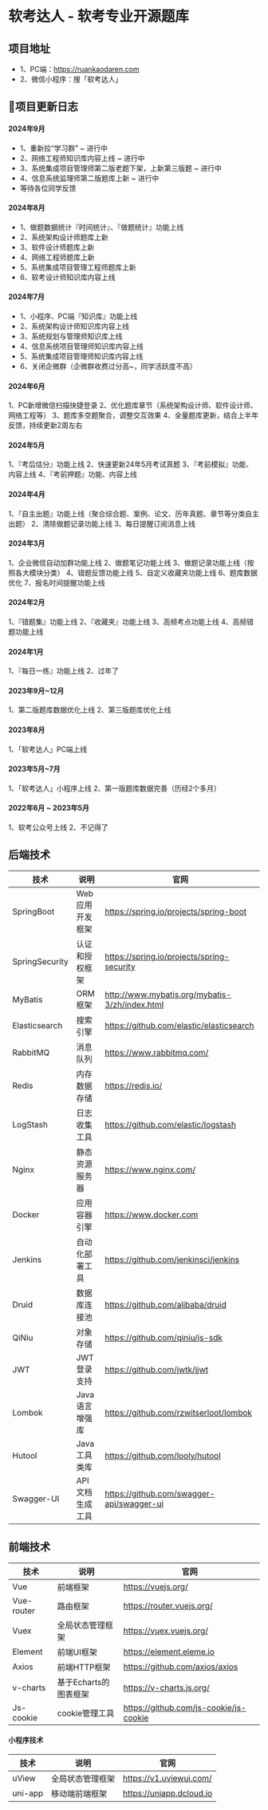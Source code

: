 # 软考达人 - 软考专业开源题库

## 项目地址
 - 1、PC端：https://ruankaodaren.com
 - 2、微信小程序：搜「软考达人」


## 🤩项目更新日志
#### 2024年9月
 - 1、重新拉“学习群” ~ 进行中
 - 2、网络工程师知识库内容上线 ~ 进行中
 - 3、系统集成项目管理师第二版老题下架，上新第三版题 ~ 进行中
 - 4、信息系统监理师第二版题库上新 ~ 进行中
 - 等待各位同学反馈

#### 2024年8月
 - 1、做题数据统计『时间统计』、『做题统计』功能上线
 - 2、系统架构设计师题库上新
 - 3、软件设计师题库上新
 - 4、网络工程师题库上新
 - 5、系统集成项目管理工程师题库上新
 - 6、软考设计师知识库内容上线
  
#### 2024年7月
 - 1、小程序、PC端『知识库』功能上线
 - 2、系统架构设计师知识库内容上线
 - 3、系统规划与管理师知识库上线
 - 4、信息系统项目管理师知识库内容上线
 - 5、系统集成项目管理师知识库内容上线
 - 6、关闭企微群（企微群收费过分高~，同学活跃度不高）

#### 2024年6月
1、PC新增微信扫描快捷登录
2、优化题库章节（系统架构设计师、软件设计师、网络工程等）
3、题库多空题聚合，调整交互效果
4、全量题库更新，结合上半年反馈，持续更新2周左右

#### 2024年5月
1、『考后估分』功能上线
2、快速更新24年5月考试真题
3、『考前模拟』功能、内容上线
4、『考前押题』功能、内容上线

#### 2024年4月
1、『自主出题』功能上线（聚合综合题、案例、论文、历年真题、章节等分类自主出题）
2、清除做题记录功能上线
3、每日提醒订阅消息上线

#### 2024年3月
1、企业微信自动加群功能上线
2、做题笔记功能上线
3、做题记录功能上线（按照各大模块分类）
4、错题反馈功能上线
5、自定义收藏夹功能上线
6、题库数据优化
7、报名时间提醒功能上线

#### 2024年2月
1、『错题集』功能上线
2、『收藏夹』功能上线
3、高频考点功能上线
4、高频错题功能上线

#### 2024年1月
1、『每日一练』功能上线
2、过年了

#### 2023年9月~12月
1、第二版题库数据优化上线
2、第三版题库优化上线

#### 2023年8月
1、「软考达人」PC端上线

#### 2023年5月~7月
1、「软考达人」小程序上线
2、第一版题库数据完善（历经2个多月）

#### 2022年6月 ~ 2023年5月
1、软考公众号上线
2、不记得了



## 后端技术
| 技术                   | 说明                | 官网                                            |
|----------------------| ------------------- |-----------------------------------------------|
| SpringBoot           | Web应用开发框架      | https://spring.io/projects/spring-boot        |
| SpringSecurity       | 认证和授权框架      | https://spring.io/projects/spring-security    |
| MyBatis              | ORM框架             | http://www.mybatis.org/mybatis-3/zh/index.html |
| Elasticsearch        | 搜索引擎            | https://github.com/elastic/elasticsearch      |
| RabbitMQ             | 消息队列            | https://www.rabbitmq.com/                     |
| Redis                | 内存数据存储         | https://redis.io/                             |
| LogStash             | 日志收集工具        | https://github.com/elastic/logstash           |
| Nginx                | 静态资源服务器      | https://www.nginx.com/                        |
| Docker               | 应用容器引擎        | https://www.docker.com                        |
| Jenkins              | 自动化部署工具      | https://github.com/jenkinsci/jenkins          |
| Druid                | 数据库连接池        | https://github.com/alibaba/druid              |
| QiNiu                | 对象存储            | https://github.com/qiniu/js-sdk               |
| JWT                  | JWT登录支持         | https://github.com/jwtk/jjwt                  |
| Lombok               | Java语言增强库      | https://github.com/rzwitserloot/lombok        |
| Hutool               | Java工具类库        | https://github.com/looly/hutool               |
| Swagger-UI           | API文档生成工具      | https://github.com/swagger-api/swagger-ui     |


## 前端技术
| 技术       | 说明                  | 官网                                   |
| ---------- | --------------------- | -------------------------------------- |
| Vue        | 前端框架              | https://vuejs.org/                     |
| Vue-router | 路由框架              | https://router.vuejs.org/              |
| Vuex       | 全局状态管理框架      | https://vuex.vuejs.org/                |
| Element    | 前端UI框架            | https://element.eleme.io               |
| Axios      | 前端HTTP框架          | https://github.com/axios/axios         |
| v-charts   | 基于Echarts的图表框架 | https://v-charts.js.org/               |
| Js-cookie  | cookie管理工具        | https://github.com/js-cookie/js-cookie |


#### 小程序技术
| 技术      | 说明             | 官网                                    |
|---------| ---------------- | --------------------------------------- |
| uView   | 全局状态管理框架 | https://v1.uviewui.com/                  |
| uni-app | 移动端前端框架   | https://uniapp.dcloud.io                |

